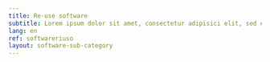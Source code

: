 ```yaml
---
title: Re-use software
subtitle: Lorem ipsum dolor sit amet, consectetur adipisici elit, sed eiusmod tempor incidunt ut labore et dolore magna aliqua. Ut enim ad minim veniam, quis nostrud
lang: en
ref: softwareriuso
layout: software-sub-category
---
```

